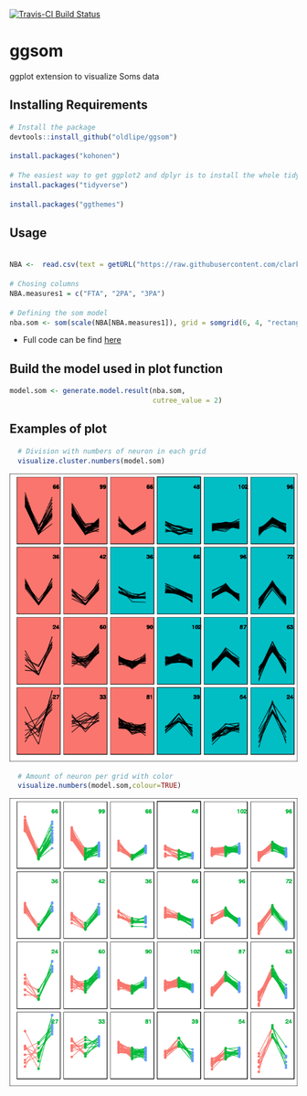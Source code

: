 [![Travis-CI Build Status](https://travis-ci.org/oldlipe/ggsom.svg?branch=master)](https://travis-ci.org/odlipe/ggsom)

# ggsom
ggplot extension to visualize Soms data

## Installing Requirements
```r
# Install the package
devtools::install_github("oldlipe/ggsom")

install.packages("kohonen")

# The easiest way to get ggplot2 and dplyr is to install the whole tidyverse:
install.packages("tidyverse")

install.packages("ggthemes")
```
## Usage

```r

NBA <-  read.csv(text = getURL("https://raw.githubusercontent.com/clarkdatalabs/soms/master/NBA_2016_player_stats_cleaned.csv"), sep = ",", header = T, check.names = FALSE) 

# Chosing columns
NBA.measures1 = c("FTA", "2PA", "3PA")

# Defining the som model
nba.som <- som(scale(NBA[NBA.measures1]), grid = somgrid(6, 4, "rectangular"))


```
- Full code can be find [here](https://clarkdatalabs.github.io/soms/SOM_NBA)

## Build the model used in plot function
```r
model.som <- generate.model.result(nba.som,
                                   cutree_value = 2)

```
## Examples of plot

```r
  # Division with numbers of neuron in each grid
  visualize.cluster.numbers(model.som)

```
![](img/cluster_img_factor.png)

```r
  # Amount of neuron per grid with color
  visualize.numbers(model.som,colour=TRUE)
```
![](img/numbers_with_colour.png)

